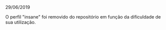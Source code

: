 29/06/2019

O perfil "insane" foi removido do repositório em função da dificuldade de sua utilização.
